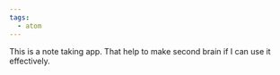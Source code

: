 ```yaml
---
tags:
  - atom
---
```

This is a note taking app. That help to make second brain if I can use it effectively.